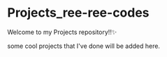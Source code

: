# Projects_ree-ree-codes


Welcome to my Projects repository!!✨

some cool projects that I've done will be added here.

